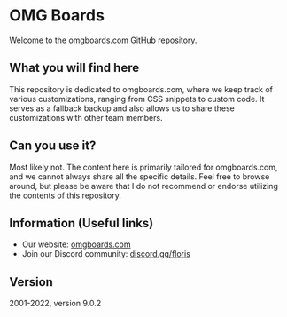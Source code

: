 # OMG Boards

Welcome to the omgboards.com GitHub repository.

## What you will find here

This repository is dedicated to omgboards.com, where we keep track of various customizations, ranging from CSS snippets to custom code. It serves as a fallback backup and also allows us to share these customizations with other team members.

## Can you use it?

Most likely not. The content here is primarily tailored for omgboards.com, and we cannot always share all the specific details. Feel free to browse around, but please be aware that I do not recommend or endorse utilizing the contents of this repository.

## Information (Useful links)

- Our website: [omgboards.com](https://omgboards.com/)
- Join our Discord community: [discord.gg/floris](https://discord.gg/floris)

## Version

2001-2022, version 9.0.2

